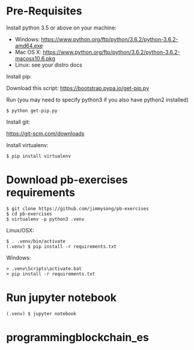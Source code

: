 # Pre-Requisites

Install python 3.5 or above on your machine:

 * Windows: https://www.python.org/ftp/python/3.6.2/python-3.6.2-amd64.exe
 * Mac OS X: https://www.python.org/ftp/python/3.6.2/python-3.6.2-macosx10.6.pkg
 * Linux: see your distro docs

Install pip:

Download this script: https://bootstrap.pypa.io/get-pip.py

Run (you may need to specify python3 if you also have python2 installed)

    $ python get-pip.py

Install git:

https://git-scm.com/downloads

Install virtualenv:

    $ pip install virtualenv

# Download pb-exercises requirements

    $ git clone https://github.com/jimmysong/pb-exercises
    $ cd pb-exercises
    $ virtualenv -p python3 .venv

Linux/OSX:

    $ . .venv/bin/activate
    (.venv) $ pip install -r requirements.txt

Windows:

    > .venv\Scripts\activate.bat
    > pip install -r requirements.txt

# Run jupyter notebook

    (.venv) $ jupyter notebook
# programmingblockchain_es
